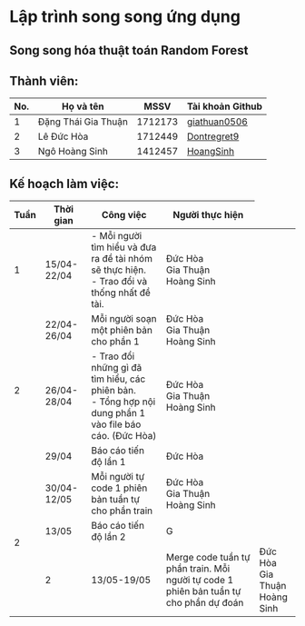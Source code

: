 # Lập trình song song ứng dụng
## Song song hóa thuật toán Random Forest

## Thành viên:
| No.  | Họ và tên | MSSV | Tài khoản Github |
| ------------- | ------------- | ------------- | ------------- |
| 1  | Đặng Thái Gia Thuận | 1712173 | [giathuan0506](https://github.com/giathuan0506)|
| 2  | Lê Đức Hòa | 1712449 | [Dontregret9](https://github.com/Dontregret9)|
| 3  | Ngô Hoàng Sinh  | 1412457 | [HoangSinh](https://github.com/Lerylryl)

## Kế hoạch làm việc:

<table>
<thead>
  <tr>
    <th>Tuần</th>
    <th>Thời gian</th>
    <th>Công việc</th>
    <th>Người thực hiện</th>
  </tr>
</thead>
<tbody>
  <tr>
    <td rowspan="1">1</td>
    <td>15/04-22/04</td>
    <td>- Mỗi người tìm hiểu và đưa ra đề tài nhóm sẽ thực hiện.<br>- Trao đổi và thống nhất đề tài.</td>
    <td>Đức Hòa<br> Gia Thuận<br> Hoàng Sinh</td>
  </tr>
  <tr>
    <td rowspan="3">2</td>
    <td>22/04-26/04</td>
    <td>Mỗi người soạn một phiên bản cho phần 1</td>
    <td>Đức Hòa<br> Gia Thuận<br> Hoàng Sinh</td>
  </tr>
  <tr>
    <td>26/04-28/04</td>
    <td>- Trao đổi những gì đã tìm hiểu, các phiên bản.<br>- Tổng hợp nội dung phần 1 vào file báo cáo. (Đức Hòa)</td>
    <td>Đức Hòa<br> Gia Thuận<br> Hoàng Sinh</td>
  </tr>
    <tr>
    <td>29/04</td>
    <td>Báo cáo tiến độ lần 1</td>
    <td>Đức Hòa</td>
  </tr>
    <tr>
    <td rowspan="3">2</td>
    <td>30/04-12/05</td>
    <td>Mỗi người tự code 1 phiên bản tuần tự cho phần train</td>
    <td>Đức Hòa<br> Gia Thuận<br> Hoàng Sinh</td>
   </tr>
    <tr>
    <td>13/05</td>
    <td>Báo cáo tiến độ lần 2</td>
    <td>G</td>
  </tr>
    <tr>
    <td rowspan="3">2</td>
    <td>13/05-19/05</td>
    <td>Merge code tuần tự phần train. Mỗi người tự code 1 phiên bản tuần tự cho phần dự đoán</td>
    <td>Đức Hòa<br> Gia Thuận<br> Hoàng Sinh</td>
  </tr>
</tbody>
</table>
